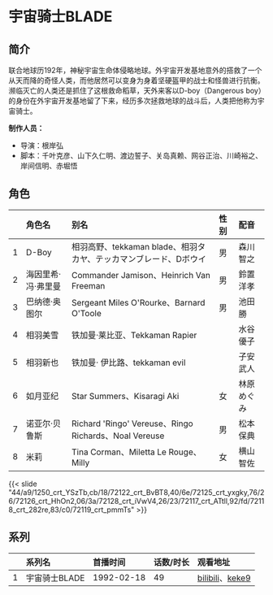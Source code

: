 # 宇宙骑士BLADE


## 简介

联合地球历192年，神秘宇宙生命体侵略地球。外宇宙开发基地意外的搭救了一个从天而降的奇怪人类，而他居然可以变身为身着坚硬盔甲的战士和怪兽进行抗衡。濒临灭亡的人类还是抓住了这根救命稻草，天外来客以D-boy（Dangerous boy）的身份在外宇宙开发基地留了下来，经历多次拯救地球的战斗后，人类把他称为宇宙骑士。

**制作人员：**
- 导演：根岸弘
- 脚本：千叶克彦、山下久仁明、渡边誓子、关岛真赖、网谷正治、川崎裕之、岸间信明、赤堀悟

## 角色

|     |   角色名   |   别名  | 性别 |  配音  |
|:--- |:------  |:----      |:---  |:--   |
| 1 | D-Boy | 相羽高野、tekkaman blade、相羽タカヤ、テッカマンブレード、Dボウイ | 男 | 森川智之 |
| 2 | 海因里希·冯·弗里曼 | Commander Jamison、Heinrich Van Freeman | 男 | 鈴置洋孝 |
| 3 | 巴纳德·奥图尔 | Sergeant Miles O'Rourke、Barnard O'Toole | 男 | 池田勝 |
| 4 | 相羽美雪 | 铁加曼·莱比亚、Tekkaman Rapier |  | 水谷優子 |
| 5 | 相羽新也 | 铁加曼· 伊比路、tekkaman evil |  | 子安武人 |
| 6 | 如月亚纪 | Star Summers、Kisaragi Aki | 女 | 林原めぐみ |
| 7 | 诺亚尔·贝鲁斯 | Richard 'Ringo' Vereuse、Ringo Richards、Noal Vereuse | 男 | 松本保典 |
| 8 | 米莉 | Tina Corman、Miletta Le Rouge、Milly | 女 | 横山智佐 |

{{< slide "44/a9/1250_crt_YSzTb,cb/18/72122_crt_BvBT8,40/6e/72125_crt_yxgky,76/26/72126_crt_HhOn2,06/3a/72128_crt_iVwV4,26/23/72117_crt_ATtll,92/fd/72118_crt_282re,83/c0/72119_crt_pmmTs" >}}

## 系列

|     | 系列名       | 首播时间       | 话数/时长 | 观看地址                                                                                                            |
| :-- | :-------- | :--------- | :---- | :-------------------------------------------------------------------------------------------------------------- |
| 1   | 宇宙骑士BLADE | 1992-02-18 | 49    | [bilibili](https://www.bilibili.com/video/BV1uW411j7su)、[keke9](https://www.keke9.app/play/26171-4-216325.html) |

<!--

## 配乐

{{< music auto="https://y.qq.com/n/yqq/album/.html" >}}

-->




